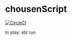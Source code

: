 # chousenScript

[![CircleCI](https://circleci.com/gh/RawToast/chousenScript/tree/master.svg?style=svg)](https://circleci.com/gh/RawToast/chousenScript/tree/master)

to play: sbt run

